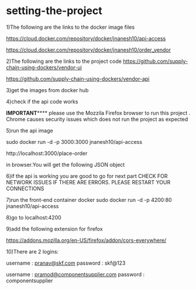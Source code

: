 # setting-the-project

1)The following are the links to the docker image files

https://cloud.docker.com/repository/docker/jnanesh10/api-access


https://cloud.docker.com/repository/docker/jnanesh10/order_vendor


2)The following are the links to the project code
https://github.com/supply-chain-using-dockers/vendor-ui

https://github.com/supply-chain-using-dockers/vendor-api

3)get the images from docker hub 

4)check if the api code works

**********IMPORTANT**************
please use the Mozzila Firefox browser to run this project . Chrome causes security issues which does not run the project as expected

5)run the api image

sudo docker run -d -p 3000:3000 jnanesh10/api-access

http://localhost:3000/place-order

in browser.You will get the following JSON object

6)if the api is working you are good to go for next part
  CHECK FOR NETWORK ISSUES IF THERE ARE ERRORS. PLEASE RESTART YOUR CONNECTIONS
   
7)run the front-end container docker
sudo docker run -d -p 4200:80 jnanesh10/api-access

8)go to localhost:4200

9)add the following extension for firefox

  https://addons.mozilla.org/en-US/firefox/addon/cors-everywhere/

10)There are 2 logins:
  
  username : pranav@skf.com
  password : skf@123
  
  username : pramod@componentsupplier.com
  password : componentsupplier

  

